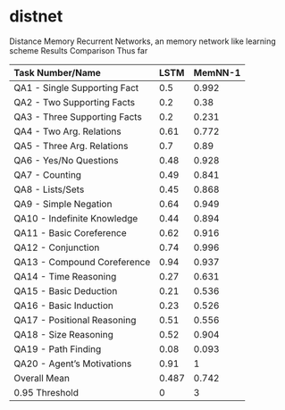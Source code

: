 # distnet
Distance Memory Recurrent Networks, an memory network like learning scheme
Results Comparison Thus far
<table>
<thead>
<tr class="header">
<th align="left"><strong>Task Number/Name</strong></th>
<th align="left"><strong>LSTM</strong></th>
<th align="left"><strong>MemNN-1</strong></th>
</tr>
</thead>
<tbody>
<tr class="odd">
<td align="left">QA1 - Single Supporting Fact</td>
<td align="left">0.5</td>
<td align="left">0.992</td>
</tr>
<tr class="even">
<td align="left">QA2 - Two Supporting Facts</td>
<td align="left">0.2</td>
<td align="left">0.38</td>
</tr>
<tr class="odd">
<td align="left">QA3 - Three Supporting Facts</td>
<td align="left">0.2</td>
<td align="left">0.231</td>
</tr>
<tr class="even">
<td align="left">QA4 - Two Arg. Relations</td>
<td align="left">0.61</td>
<td align="left">0.772</td>
</tr>
<tr class="odd">
<td align="left">QA5 - Three Arg. Relations</td>
<td align="left">0.7</td>
<td align="left">0.89</td>
</tr>
<tr class="even">
<td align="left">QA6 - Yes/No Questions</td>
<td align="left">0.48</td>
<td align="left">0.928</td>
</tr>
<tr class="odd">
<td align="left">QA7 - Counting</td>
<td align="left">0.49</td>
<td align="left">0.841</td>
</tr>
<tr class="even">
<td align="left">QA8 - Lists/Sets</td>
<td align="left">0.45</td>
<td align="left">0.868</td>
</tr>
<tr class="odd">
<td align="left">QA9 - Simple Negation</td>
<td align="left">0.64</td>
<td align="left">0.949</td>
</tr>
<tr class="even">
<td align="left">QA10 - Indefinite Knowledge</td>
<td align="left">0.44</td>
<td align="left">0.894</td>
</tr>
<tr class="odd">
<td align="left">QA11 - Basic Coreference</td>
<td align="left">0.62</td>
<td align="left">0.916</td>
</tr>
<tr class="even">
<td align="left">QA12 - Conjunction</td>
<td align="left">0.74</td>
<td align="left">0.996</td>
</tr>
<tr class="odd">
<td align="left">QA13 - Compound Coreference</td>
<td align="left">0.94</td>
<td align="left">0.937</td>
</tr>
<tr class="even">
<td align="left">QA14 - Time Reasoning</td>
<td align="left">0.27</td>
<td align="left">0.631</td>
</tr>
<tr class="odd">
<td align="left">QA15 - Basic Deduction</td>
<td align="left">0.21</td>
<td align="left">0.536</td>
</tr>
<tr class="even">
<td align="left">QA16 - Basic Induction</td>
<td align="left">0.23</td>
<td align="left">0.526</td>
</tr>
<tr class="odd">
<td align="left">QA17 - Positional Reasoning</td>
<td align="left">0.51</td>
<td align="left">0.556</td>
</tr>
<tr class="even">
<td align="left">QA18 - Size Reasoning</td>
<td align="left">0.52</td>
<td align="left">0.904</td>
</tr>
<tr class="odd">
<td align="left">QA19 - Path Finding</td>
<td align="left">0.08</td>
<td align="left">0.093</td>
</tr>
<tr class="even">
<td align="left">QA20 - Agent’s Motivations</td>
<td align="left">0.91</td>
<td align="left">1</td>
</tr>
<tr class="odd">
<td align="left">Overall Mean</td>
<td align="left">0.487</td>
<td align="left">0.742</td>
</tr>
<tr class="even">
<td align="left">0.95 Threshold</td>
<td align="left">0</td>
<td align="left">3</td>
</tr>
</tbody>
</table>
          
